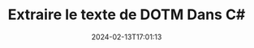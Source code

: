 ---
############################# Static ############################
layout: "auto-gen-parser"
date: 2024-02-13T17:01:13
draft: false
otherformats: dotx epub html mht mhtml odp ods odt one otp ott pdf pps ppsx ppt pptx

############################# Head ############################
head_title: "Extraire le texte de DOTM dans C#"
head_description: "Extrayez rapidement du texte d'un fichier de documents dans C#."

############################# Header ############################
title: "Extraire le texte de DOTM Dans C#"
description: "Extrayez le texte de DOTM avec quelques lignes de code .NET."
bg_image: "https://cms.admin.containerize.com/templates/aspose/App_Themes/V3/images/bg/header1.png"
bg_overlay: false
button:
    enable: true
    icon: "fas fa-arrow-down"
    label: "Télécharger la version d'essai gratuite"
    link: "https://downloads.groupdocs.com/parser/net"

############################# SubMenu ############################
submenu:
    enable: true

    left:
        img_alt: "GroupDocs.Parser for .NET"
        image: "https://cms.admin.containerize.com/templates/groupdocs/images/product-logos/90x90-noborder/groupdocs-parser-net.png"
        product: "GroupDocs.Parser"
        platform: ".NET"

    middle:
        button:

            # button loop
            - link: "https://apireference.groupdocs.com/parser/net"
              text: "Référence API"

            # button loop
            - link: "https://github.com/groupdocs-parser"
              text: "Exemples de codes"

            # button loop
            - link: "https://products.groupdocs.app/parser/family"
              text: "Démos en direct"

            # button loop
            - link: "https://purchase.groupdocs.com/pricing/parser/net"
              text: "Tarification"

    right:
        link_download: "https://downloads.groupdocs.com/parser"
        link_learn: "https://docs.groupdocs.com/parser/net"
        link_buy: "https://purchase.groupdocs.com"

############################# About ############################
about:
    enable: true
    title: "Comment extraire un texte de DOTM fichiers .NET API ?"
    content: |
        [GroupDocs.Parser for .NET](/fr/parser/net/) est une API d'extraction de texte, de métadonnées et d'images pour les applications métier développées à l'aide de C#, ASP.NET et d'autres technologies .NET. Il prend en charge l'extraction de texte brut, formaté et structuré ainsi que les métadonnées des fichiers de formats pris en charge. Grâce à GroupDocs.Parser for .NET, vos applications peuvent également effectuer l'analyse de documents protégés par mot de passe pour les formats courants, tels que les documents de traitement Word, les feuilles de calcul Excel, les présentations PowerPoint, les fichiers OneNote, les fichiers PDF et les archives ZIP .
        
        GroupDocs.Parser L'API est un bon choix pour les solutions d'entreprise qui nécessitent une fonctionnalité d'extraction de texte de fichier. Ces API sont bien prises en charge sur tous les principaux systèmes d'exploitation et plates-formes, y compris Frameworks: .NET Framework, .NET Standard, .NET Core, Mono.

############################# Steps ############################
steps:
    enable: true
    title_left: "Extraire le texte de DOTM dans .NET"
    content_left: |
        [GroupDocs.Parser for .NET](/fr/parser/net/) permet aux développeurs C# d'extraire facilement un texte d'un fichier DOTM en mettant en œuvre quelques étapes simples.
        
        * Instanciez l'objet [Parser](https://reference.groupdocs.com/net/parser/groupdocs.parser/parser) pour le document initial ;
        * Appelez la méthode [GetText](https://reference.groupdocs.com/net/parser/groupdocs.parser/parser/methods/gettext) et obtenez [TextReader](https://docs.microsoft.com/en-us/dotnet/api/system.io.textreader?view=netframework-2.0) objet ;
        * Vérifiez si le lecteur n'est pas *null* (l'extraction de texte est prise en charge pour le document) ;
        * Lire un texte du lecteur.

    title_right: "En savoir plus sur l'extraction de texte"
    content_right: |
        * <a href="https://docs.groupdocs.com/parser/net/extract-text-in-accurate-mode/">Comment extraire du texte en mode précis</a>
        * <a href="https://docs.groupdocs.com/parser/net/extract-text-in-raw-mode/">Comment extraire du texte en mode Raw</a>
 
    code: |
     {{% parser/additional-styles %}}
     {{< parser/code-parser title="Comment extraire du texte du fichier DOTM à l'aide de l'exemple de code C#">}}

        ```csharp    
        // Extraire le texte du fichier DOTM à l'aide de l'API GroupDocs.Parser
        // Créer une instance de la classe Parser
        using (Parser parser = new Parser(filePath)) {
            // Extraire un texte dans le lecteur
            using (TextReader reader = parser.GetText()) {
                // Imprimer un texte à partir du document
                // Si l'extraction de texte n'est pas prise en charge, un lecteur est nul
                Console.WriteLine(reader == null ? "L'extraction de texte n'est pas prise en charge" : reader.ReadToEnd());
            }
        }
        ```
     {{< /parser/code-parser >}}

############################# More ############################
more:
    enable: true
    title_left: "Configuration requise"
    content_left: |
        GroupDocs.Parser for .NET Les API sont prises en charge sur toutes les principales plates-formes et systèmes d'exploitation. Avant d'exécuter le code ci-dessous, assurez-vous que les prérequis suivants sont installés sur votre système.
        
        * Systèmes d'exploitation : Microsoft Windows, Linux, MacOS
        * Environnements de développement : Microsoft Visual Studio, Xamarin, MonoDevelop
        * Cadres
        * Téléchargez la dernière version de GroupDocs.Parser for .NET depuis [Nuget](https://www.nuget.org/packages/groupdocs.parser)

    title_right: "Pourquoi utiliser GroupDocs.Parser for .NET"
    content_right: |
        * Prise en charge de l'extraction de texte brut à partir de tous les documents pris en charge    
        * Analyse de documents via des modèles définis par l'utilisateur    
        * Prise en charge complète de l'extraction de texte structuré    
        * Recherche de texte par mot-clé ainsi que par expression régulière    
        * Extraire du texte formaté, des métadonnées, des images, des conteneurs et des pièces jointes    
        * Extraire la table des matières pour certains formats de document pris en charge    
        * Analyser les données de formulaire de PDF documents    
        * Extraire les hyperliens du document   

############################# Demos ############################
demos:
    enable: true
    title: "Démos en direct - Extraire le texte de DOTM en ligne"
    content: |
       Extrayez le texte du fichier DOTM dès maintenant en visitant le site Web [GroupDocs.Parser Live Demos](https://products.groupdocs.app/parser/text/dotm).
       La démo en direct présente les avantages suivants.
        
############################# About Formats ############################
about_formats:
    enable: true

############################# More Formats ############################
more_formats:
    enable: true
    title: "Extraire du texte d'autres formats de document"
    content: |
        API d'analyse de documents et d'extraction de texte .NET pour les formats de fichiers et les images. Extrayez les données pour certains des formats de fichiers populaires comme indiqué ci-dessous.

############################# Back to top ###############################
back_to_top:
    enable: true
---